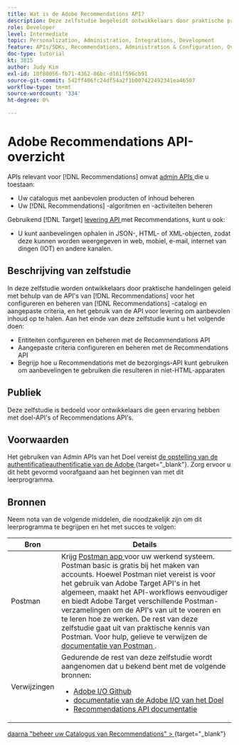 ```yaml
---
title: Wat is de Adobe Recommendations API?
description: Deze zelfstudie begeleidt ontwikkelaars door praktische praktijken die Adobe Target Recommendations APIs gebruiken om de catalogi van Recommendations en douanecriteria te vormen en te beheren, evenals het gebruiken van levering API om aanbevelingen inhoud terug te winnen.
role: Developer
level: Intermediate
topic: Personalization, Administration, Integrations, Development
feature: APIs/SDKs, Recommendations, Administration & Configuration, Overview
doc-type: tutorial
kt: 3815
author: Judy Kim
exl-id: 10f80056-fb71-4362-86bc-d161f596cb91
source-git-commit: 542ff406fc24df54a2f1b007422492341ea46507
workflow-type: tm+mt
source-wordcount: '334'
ht-degree: 0%

---
```


# Adobe Recommendations API-overzicht

APIs relevant voor [!DNL Recommendations] omvat [ admin APIs ](https://experienceleague.adobe.com/docs/target/using/apis/api-overview.html?lang=en) die u toestaan:

* Uw catalogus met aanbevolen producten of inhoud beheren
* Uw [!DNL Recommendations] -algoritmen en -activiteiten beheren

Gebruikend [!DNL Target] [ levering API ](https://experienceleague.adobe.com/docs/target/using/apis/api-overview.html?lang=en) met Recommendations, kunt u ook:

* U kunt aanbevelingen ophalen in JSON-, HTML- of XML-objecten, zodat deze kunnen worden weergegeven in web, mobiel, e-mail, internet van dingen (IOT) en andere kanalen.

## Beschrijving van zelfstudie

In deze zelfstudie worden ontwikkelaars door praktische handelingen geleid met behulp van de API&#39;s van [!DNL Recommendations] voor het configureren en beheren van [!DNL Recommendations] -catalogi en aangepaste criteria, en het gebruik van de API voor levering om aanbevolen inhoud op te halen. Aan het einde van deze zelfstudie kunt u het volgende doen:

* Entiteiten configureren en beheren met de Recommendations API
* Aangepaste criteria configureren en beheren met de Recommendations API
* Begrijp hoe u Recommendations met de bezorgings-API kunt gebruiken om aanbevelingen te gebruiken die resulteren in niet-HTML-apparaten

## Publiek

Deze zelfstudie is bedoeld voor ontwikkelaars die geen ervaring hebben met doel-API&#39;s of Recommendations API&#39;s.

## Voorwaarden

Het gebruiken van Admin APIs van het Doel vereist [ de opstelling van de authentificatieauthentificatie van de Adobe ](https://experienceleague.adobe.com/docs/target-dev/developer/api/configure-authentication.html) {target="_blank"}. Zorg ervoor u dit hebt gevormd voorafgaand aan het beginnen van met dit leerprogramma.

## Bronnen

Neem nota van de volgende middelen, die noodzakelijk zijn om dit leerprogramma te begrijpen en het met succes te volgen:

| Bron | Details |
| --- | --- |
| Postman | Krijg [ Postman app ](https://www.postman.com/downloads/) voor uw werkend systeem. Postman basic is gratis bij het maken van accounts. Hoewel Postman niet vereist is voor het gebruik van Adobe Target API&#39;s in het algemeen, maakt het API-workflows eenvoudiger en biedt Adobe Target verschillende Postman-verzamelingen om de API&#39;s van uit te voeren en te leren hoe ze werken. De rest van deze zelfstudie gaat uit van praktische kennis van Postman. Voor hulp, gelieve te verwijzen de [ documentatie van Postman ](https://learning.getpostman.com/). |
| Verwijzingen | Gedurende de rest van deze zelfstudie wordt aangenomen dat u bekend bent met de volgende bronnen:<UL><li>[ Adobe I/O Github ](https://github.com/adobeio)</li><li>[ documentatie van de Adobe I/O van het Doel ](https://developers.adobetarget.com/api/#introduction)</li><li>[ Recommendations API documentatie ](https://developers.adobetarget.com/api/recommendations/)</li></ul> |

[ daarna &quot;beheer uw Catalogus van Recommendations&quot; > ](https://experienceleague.adobe.com/docs/target-dev/developer/api/recommendations-api/manage-catalog.html) {target="_blank"}
